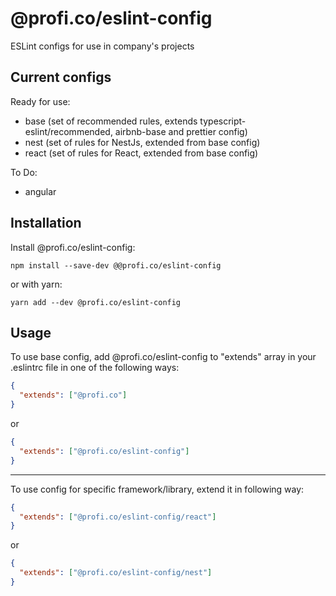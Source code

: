 # @profi.co/eslint-config

ESLint configs for use in company's projects

## Current configs

Ready for use:

- base (set of recommended rules, extends typescript-eslint/recommended, airbnb-base and prettier config)
- nest (set of rules for NestJs, extended from base config)
- react (set of rules for React, extended from base config)

To Do:

- angular

## Installation

Install @profi.co/eslint-config:

```
npm install --save-dev @@profi.co/eslint-config
```

or with yarn:

```
yarn add --dev @profi.co/eslint-config
```

## Usage

To use base config, add @profi.co/eslint-config to "extends" array in your .eslintrc file in one of the following ways:

```json
{
  "extends": ["@profi.co"]
}
```

or

```json
{
  "extends": ["@profi.co/eslint-config"]
}
```

---

To use config for specific framework/library, extend it in following way:

```json
{
  "extends": ["@profi.co/eslint-config/react"]
}
```

or

```json
{
  "extends": ["@profi.co/eslint-config/nest"]
}
```
